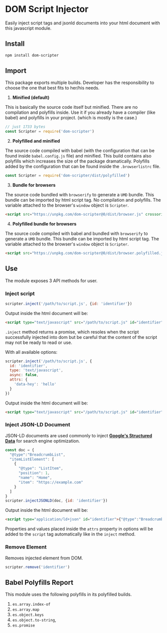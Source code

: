 # DOM Script Injector

Easily inject script tags and jsonld documents into your html document with this javascript module.

## Install

```sh
npm install dom-scripter
```

## Import

This package exports multiple builds. Developer has the responsibility to choose the one that best fits to her/his needs.

1. **Minified (default)**

This is basically the source code itself but minified. There are no compilation and polyfills inside. Use it if you already have a compiler (like babel) and polyfills in your project. (which is mostly is the case.)

```js
// just 1733 bytes
const Scripter = require('dom-scripter')
```

2. **Polyfilled and minified**

The source code compiled with babel (with the configuration that can be found inside `babel.config.js` file) and minified. This build contains also polyfills which increases the size of the package dramatically. Polyfills added by the configuration that can be found inside the `.browserlistrc` file.

```js
const Scripter = require('dom-scripter/dist/polyfilled')
```

3. **Bundle for browsers**

The source code bundled with `browserify` to generate a `UMD` bundle. This bundle can be imported by html script tag. No compilation and polyfills. The variable attached to the browser's `window` object is `Scripter`.

```html
<script src="https://unpkg.com/dom-scripter@0/dist/browser.js" crossorigin type="text/javascript"></script>
```

4. **Polyfilled bundle for browsers**

The source code compiled with babel and bundled with `browserify` to generate a `UMD` bundle. This bundle can be imported by html script tag. The variable attached to the browser's `window` object is `Scripter`.

```html
<script src="https://unpkg.com/dom-scripter@0/dist/browser.polyfilled.js" crossorigin type="text/javascript"></script>
```

## Use

The module exposes 3 API methods for user.

### Inject script

```js
scripter.inject('/path/to/script.js', {id: 'identifier'})
```

Output inside the html document will be:

```html
<script type="text/javascript" src="/path/to/script.js" id="identifier" async></script>
```

`.inject` method returns a promise, which resoles when the script successfully injected into dom but be careful that the content of the script may not be ready to read or use.

With all available options:

```js
scripter.inject('/path/to/script.js', {
  id: 'identifier',
  type: 'text/javascript',
  async: false,
  attrs: {
    'data-hey': 'hello'
  }
})
```

Output inside the html document will be:

```html
<script type="text/javascript" src="/path/to/script.js" id="identifier" data-hey="hello"></script>
```

### Inject JSON-LD Document

JSON-LD documents are used commonly to inject [**Google's Structured Data**][b7dd4d5a] for search engine optimization.

  [b7dd4d5a]: https://developers.google.com/search/docs/guides/intro-structured-data "Google's Structured Data"

```js
const doc = {
  "@type":"BreadcrumbList",
  "itemListElement": [
    {
      "@type": "ListItem",
      "position": 1,
      "name": "Home",
      "item": "https://example.com"
    }
  ]
}
scripter.injectJSONLD(doc, {id: 'identifier'})
```

Output inside the html document will be:

```html
<script type="application/ld+json" id="identifier">{"@type":"BreadcrumbList","itemListElement":[{"@type":"ListItem","position":1,"name":"Home","item":"https://example.com"}]}</script>
```

Properties and values placed inside the `attrs` property in options will be added to the `script` tag automatically like in the `inject` method.

### Remove Element

Removes injected element from DOM.

```js
scripter.remove('identifier')
```

## Babel Polyfills Report

This module uses the following polyfills in its polyfilled builds.

1. `es.array.index-of`
2. `es.array.map`
3. `es.object.keys`
4. `es.object.to-string`,
5. `es.promise`
